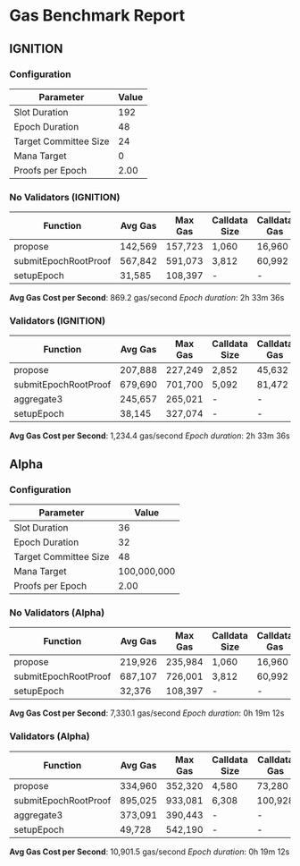 # Gas Benchmark Report

## IGNITION

### Configuration

| Parameter             | Value |
|-----------------------|-------|
| Slot Duration         |   192 |
| Epoch Duration        |    48 |
| Target Committee Size |    24 |
| Mana Target           |     0 |
| Proofs per Epoch      |  2.00 |

### No Validators (IGNITION)

| Function             | Avg Gas | Max Gas | Calldata Size | Calldata Gas |
|----------------------|---------|---------|---------------|--------------|
| propose              | 142,569 | 157,723 |         1,060 |       16,960 |
| submitEpochRootProof | 567,842 | 591,073 |         3,812 |       60,992 |
| setupEpoch           |  31,585 | 108,397 |             - |            - |

**Avg Gas Cost per Second**: 869.2 gas/second
*Epoch duration*: 2h 33m 36s

### Validators (IGNITION)

| Function             | Avg Gas | Max Gas | Calldata Size | Calldata Gas |
|----------------------|---------|---------|---------------|--------------|
| propose              | 207,888 | 227,249 |         2,852 |       45,632 |
| submitEpochRootProof | 679,690 | 701,700 |         5,092 |       81,472 |
| aggregate3           | 245,657 | 265,021 |             - |            - |
| setupEpoch           |  38,145 | 327,074 |             - |            - |

**Avg Gas Cost per Second**: 1,234.4 gas/second
*Epoch duration*: 2h 33m 36s


## Alpha

### Configuration

| Parameter             |       Value |
|-----------------------|-------------|
| Slot Duration         |          36 |
| Epoch Duration        |          32 |
| Target Committee Size |          48 |
| Mana Target           | 100,000,000 |
| Proofs per Epoch      |        2.00 |

### No Validators (Alpha)

| Function             | Avg Gas | Max Gas | Calldata Size | Calldata Gas |
|----------------------|---------|---------|---------------|--------------|
| propose              | 219,926 | 235,984 |         1,060 |       16,960 |
| submitEpochRootProof | 687,107 | 726,001 |         3,812 |       60,992 |
| setupEpoch           |  32,376 | 108,397 |             - |            - |

**Avg Gas Cost per Second**: 7,330.1 gas/second
*Epoch duration*: 0h 19m 12s

### Validators (Alpha)

| Function             | Avg Gas | Max Gas | Calldata Size | Calldata Gas |
|----------------------|---------|---------|---------------|--------------|
| propose              | 334,960 | 352,320 |         4,580 |       73,280 |
| submitEpochRootProof | 895,025 | 933,081 |         6,308 |      100,928 |
| aggregate3           | 373,091 | 390,443 |             - |            - |
| setupEpoch           |  49,728 | 542,190 |             - |            - |

**Avg Gas Cost per Second**: 10,901.5 gas/second
*Epoch duration*: 0h 19m 12s

